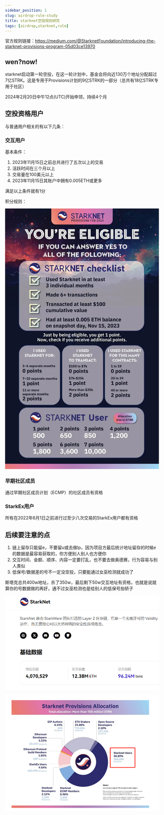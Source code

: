 ```yaml
---
sidebar_position: 1
slug: airdrop-rule-study
title: starknet空投规则研究
tags: [airdrop,starknet,rule]
---
```


官方规则链接：https://medium.com/@StarknetFoundation/introducing-the-starknet-provisions-program-05d03ce13970

## wen?now!

starknet启动第一轮空投，在这一轮计划中，基金会将向近130万个地址分配超过7亿STRK。这是专用于Provisions计划的9亿STRK的一部分（总共有18亿STRK专用于社区）

2024年2月20日中午12点(UTC)开始申领，持续4个月

## 空投资格用户

与普通用户相关的有以下几条：

### 交互用户

基本条件：

1. 2023年11月15日之前总共进行了五次以上的交易
2. 活跃时间在三个月以上
3. 交易量在100美元以上
4. 2023年11月15日其账户中拥有0.005ETH或更多

满足以上条件就有1分

积分规则：

![point](./img/1.png)

### 早期社区成员

通过早期社区成员计划（ECMP）的社区成员有资格

### StarkEx用户

所有在2022年6月1日之前进行过至少八次交易的StarkEx用户都有资格

<!-- ### 以太坊贡献者

#### 以太坊协议工会成员

2023年11月15日的所有协议公会成员都有资格（线性解锁）

#### 以太坊开发者

所有开发者，只要在2023年11月15日之前至少有三次提交，且在2018年1月1日至2023年11月15日期间至少有一次提交，并被Electric Capital的《区块链开发者报告》认定为属于以太坊生态系统的GitHub存储库，且其GitHub资料可通过GitHub API从其电子邮件中提取，均有资格

#### EIP 作者

在2023年11月15日之前使用其GitHub handle发布提案的 EIP（包括 ERC）作者和合著者，其 GitHub 简介可通过 GitHub API 从其电子邮件中提取

#### ETH 质押者

所有在合并（2022 年 9 月 15 日）之前使用以太坊的权益证明（PoS）模式投注 ETH 的用户都有资格

### 开源开发者

在 2023 年 11 月 15 日之前至少提交过三次，并且在 2018 年 1 月 1 日至 2023 年 11 月 15 日期间至少提交过一次，参与了 GitHub 前 5000 个项目之一（按 GitHub 星级排名），且其 GitHub 资料可通过 GitHub API 从其电子邮件中提取的开发者，均有资格获得 Provisions -->

## 后续要注意的点

1. 链上留存只能留e，不要留u或去做lp，因为项目方最后统计地址留存的时候e的数据是最容易获取的，你方便别人别人也方便你
2. 交互时间、金额、顺序、内容一定要打乱，也不要去做奥德赛，行为容易与别人类似
3. 低保号/数据差的号不一定没空投，只要能通过女巫检测就成功了

斯塔克总共400w地址，杀了350w，最后剩下50w交互地址有资格，也就是说就算你的号数据做的再好，通不过女巫检测也是给别人的低保号抬轿子

![Sybil](./img/2.png)

![Sybil](./img/3.png)